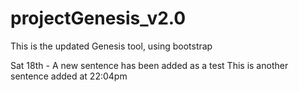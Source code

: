 # projectGenesis_v2.0
This is the updated Genesis tool, using bootstrap

Sat 18th - A new sentence has been added as a test
This is another sentence added at 22:04pm 
